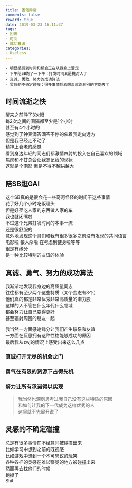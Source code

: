 ```yaml
---
title: 困倦异常
comments: false
reward: true
date: 2019-03-23 16:11:37
tags:
- 困倦
- 时间
- 成功算法
categories:
- Useless
---
```

```
- 明显感觉到时间和机会正在从我身上溜走
- 下午陪SB跑了一下午：打发时间真是挑对人了
- 真诚、勇敢、努力的成功算法
- 灵感的不确定碰撞：很多事情想着想着就跑到别的方向去了
```
<!-- more -->

## 时间流逝之快
醒来之前睁了3次眼  
每2次之间的间隔都至少是1个小时  
甚至有4个小时的  
感觉到了钟表滴答滴答不停的催着我走向远方  
但是我已经走不动了  
精神上衰老的感觉  
看到身边年轻的同志们都激情四射的投入在自己喜欢的领域  
焦虑和不甘总会让我忘记我的现状  
这就是个泡影 但是不得不越拱越大  

## 陪SB逛GAI
这个SB真的是很会花一些奇奇怪怪的时间干这些事情  
花了好几个小时吃饭理头  
但是好歹吃人家的东西做人家的车  
我也就闭嘴啦  
不过这个兄弟打发时间的本事一流  
还是很舒服的  
意外地发现这个哥们和我有很多很多之前没有发现的共同语言  
电影啦 狼人杀啦 在考虑到健身啦等等  
很是有缘分  
是一种比较特别的友谊的体验

## 真诚、勇气、努力的成功算法 
我渐渐地发现我身边的高质量同志  
往往都有至少两个这些特质（某个变态有3个）  
他们真的都是非常优秀非常高质量的潜力股  
这样的人不管在什么年代什么领域  
都会努力让自己变得更好  
甚至辐射周围的朋友一起

我当然一方面感谢缘分让我们产生联系和友谊  
一方面在反思拥有这种性格能够成功的原因  
最后我从zwj的情况上感受出来这么几点  

### 真诚打开无尽的机会之门
### 勇气在有限的资源下占得先机
### 努力让所有承诺得以实现

> 我当然也深刻思考过我自己没有这些特质的原因  
和如何让我的下一代成为这样优秀的人  
这里就不先展开说了  

## 灵感的不确定碰撞
总是有很多事情在不经意间被碰撞出来  
比如学习中想到之前的既视感  
比如游戏中想到一个不可思议的玩笑  
各种各样的灵感在难以察觉的地方被碰撞出来  
然而再去找他们的时候  
跑掉了  
Shit

